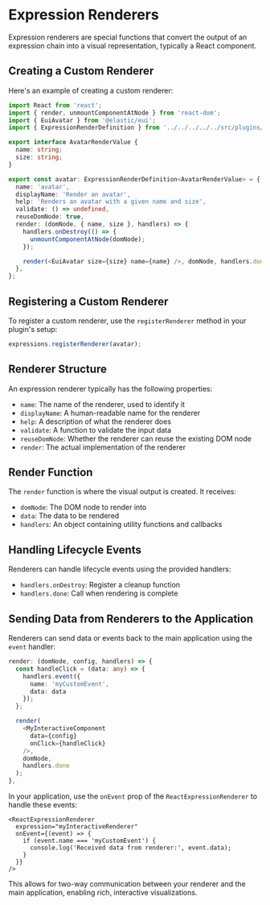 # Expression Renderers

Expression renderers are special functions that convert the output of an expression chain into a visual representation, typically a React component.

## Creating a Custom Renderer

Here's an example of creating a custom renderer:

```typescript
import React from 'react';
import { render, unmountComponentAtNode } from 'react-dom';
import { EuiAvatar } from '@elastic/eui';
import { ExpressionRenderDefinition } from '../../../../../src/plugins/expressions/public';

export interface AvatarRenderValue {
  name: string;
  size: string;
}

export const avatar: ExpressionRenderDefinition<AvatarRenderValue> = {
  name: 'avatar',
  displayName: 'Render an avatar',
  help: 'Renders an avatar with a given name and size',
  validate: () => undefined,
  reuseDomNode: true,
  render: (domNode, { name, size }, handlers) => {
    handlers.onDestroy(() => {
      unmountComponentAtNode(domNode);
    });

    render(<EuiAvatar size={size} name={name} />, domNode, handlers.done);
  },
};
```

## Registering a Custom Renderer

To register a custom renderer, use the `registerRenderer` method in your plugin's setup:

```typescript
expressions.registerRenderer(avatar);
```

## Renderer Structure

An expression renderer typically has the following properties:

- `name`: The name of the renderer, used to identify it
- `displayName`: A human-readable name for the renderer
- `help`: A description of what the renderer does
- `validate`: A function to validate the input data
- `reuseDomNode`: Whether the renderer can reuse the existing DOM node
- `render`: The actual implementation of the renderer

## Render Function

The `render` function is where the visual output is created. It receives:

- `domNode`: The DOM node to render into
- `data`: The data to be rendered
- `handlers`: An object containing utility functions and callbacks

## Handling Lifecycle Events

Renderers can handle lifecycle events using the provided handlers:

- `handlers.onDestroy`: Register a cleanup function
- `handlers.done`: Call when rendering is complete

## Sending Data from Renderers to the Application

Renderers can send data or events back to the main application using the `event` handler:

```typescript
render: (domNode, config, handlers) => {
  const handleClick = (data: any) => {
    handlers.event({
      name: 'myCustomEvent',
      data: data
    });
  };

  render(
    <MyInteractiveComponent
      data={config}
      onClick={handleClick}
    />,
    domNode,
    handlers.done
  );
},
```

In your application, use the `onEvent` prop of the `ReactExpressionRenderer` to handle these events:

```tsx
<ReactExpressionRenderer
  expression="myInteractiveRenderer"
  onEvent={(event) => {
    if (event.name === 'myCustomEvent') {
      console.log('Received data from renderer:', event.data);
    }
  }}
/>
```

This allows for two-way communication between your renderer and the main application, enabling rich, interactive visualizations.
